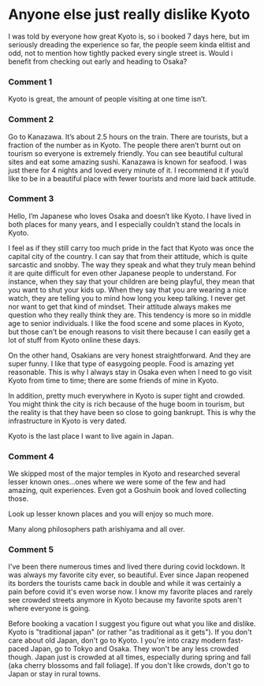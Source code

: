 # Anyone else just really dislike Kyoto

I was told by everyone how great Kyoto is, so i booked 7 days here, but im seriously dreading the experience so far, the people seem kinda elitist and odd, not to mention how tightly packed every single street is. Would i benefit from checking out early and heading to Osaka?

### Comment 1

Kyoto is great, the amount of people visiting at one time isn’t.

### Comment 2

Go to Kanazawa. It’s about 2.5 hours on the train. There are tourists, but a fraction of the number as in Kyoto. The people there aren’t burnt out on tourism so everyone is extremely friendly. You can see beautiful cultural sites and eat some amazing sushi. Kanazawa is known for seafood. I was just there for 4 nights and loved every minute of it. I recommend it if you’d like to be in a beautiful place with fewer tourists and more laid back attitude.

### Comment 3

Hello, I’m Japanese who loves Osaka and doesn’t like Kyoto. I have lived in both places for many years, and I especially couldn’t stand the locals in Kyoto.

I feel as if they still carry too much pride in the fact that Kyoto was once the capital city of the country. I can say that from their attitude, which is quite sarcastic and snobby. The way they speak and what they truly mean behind it are quite difficult for even other Japanese people to understand. For instance, when they say that your children are being playful, they mean that you want to shut your kids up. When they say that you are wearing a nice watch, they are telling you to mind how long you keep talking. I never get nor want to get that kind of mindset. Their attitude always makes me question who they really think they are. This tendency is more so in middle age to senior individuals. I like the food scene and some places in Kyoto, but those can’t be enough reasons to visit there because I can easily get a lot of stuff from Kyoto online these days.

On the other hand, Osakians are very honest straightforward. And they are super funny. I like that type of easygoing people. Food is amazing yet reasonable. This is why I always stay in Osaka even when I need to go visit Kyoto from time to time; there are some friends of mine in Kyoto.

In addition, pretty much everywhere in Kyoto is super tight and crowded. You might think the city is rich because of the huge boom in tourism, but the reality is that they have been so close to going bankrupt. This is why the infrastructure in Kyoto is very dated.

Kyoto is the last place I want to live again in Japan.

### Comment 4

We skipped most of the major temples in Kyoto and researched several lesser known ones…ones where we were some of the few and had amazing, quit experiences. Even got a Goshuin book and loved collecting those. 

Look up lesser known places and you will enjoy so much more. 

Many along philosophers path arishiyama and all over.

### Comment 5

I've been there numerous times and lived there during covid lockdown. It was always my favorite city ever, so beautiful. Ever since Japan reopened its borders the tourists came back in double and while it was certainly a pain before covid it's even worse now. I know my favorite places and rarely see crowded streets anymore in Kyoto because my favorite spots aren't where everyone is going.

Before booking a vacation I suggest you figure out what you like and dislike. Kyoto is "traditional japan" (or rather "as traditional as it gets"). If you don't  care about old Japan, don't go to Kyoto. I you're into crazy modern fast-paced Japan, go to Tokyo and Osaka. They won't be any less crowded though. Japan just is crowded at all times, especially during spring and fall (aka cherry blossoms and fall foliage). If you don't like crowds, don't go to Japan or stay in rural towns.

